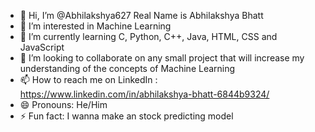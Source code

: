 - 👋 Hi, I’m @Abhilakshya627 Real Name is Abhilakshya Bhatt 
- 👀 I’m interested in Machine Learning
- 🌱 I’m currently learning C, Python, C++, Java, HTML, CSS and JavaScript
- 💞️ I’m looking to collaborate on any small project that will increase my understanding of the concepts of Machine Learning
- 📫 How to reach me on LinkedIn : https://www.linkedin.com/in/abhilakshya-bhatt-6844b9324/
- 😄 Pronouns: He/Him
- ⚡ Fun fact: I wanna make an stock predicting model

<!---
Abhilakshya627/Abhilakshya627 is a ✨ special ✨ repository because its `README.md` (this file) appears on your GitHub profile.
You can click the Preview link to take a look at your changes.
--->
